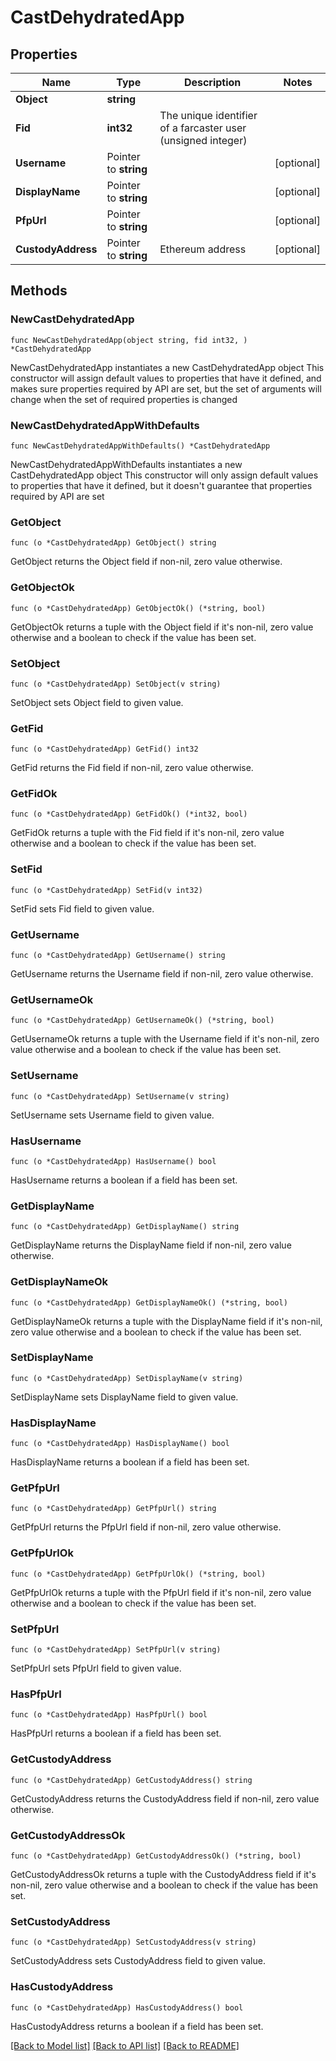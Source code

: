 # CastDehydratedApp

## Properties

Name | Type | Description | Notes
------------ | ------------- | ------------- | -------------
**Object** | **string** |  | 
**Fid** | **int32** | The unique identifier of a farcaster user (unsigned integer) | 
**Username** | Pointer to **string** |  | [optional] 
**DisplayName** | Pointer to **string** |  | [optional] 
**PfpUrl** | Pointer to **string** |  | [optional] 
**CustodyAddress** | Pointer to **string** | Ethereum address | [optional] 

## Methods

### NewCastDehydratedApp

`func NewCastDehydratedApp(object string, fid int32, ) *CastDehydratedApp`

NewCastDehydratedApp instantiates a new CastDehydratedApp object
This constructor will assign default values to properties that have it defined,
and makes sure properties required by API are set, but the set of arguments
will change when the set of required properties is changed

### NewCastDehydratedAppWithDefaults

`func NewCastDehydratedAppWithDefaults() *CastDehydratedApp`

NewCastDehydratedAppWithDefaults instantiates a new CastDehydratedApp object
This constructor will only assign default values to properties that have it defined,
but it doesn't guarantee that properties required by API are set

### GetObject

`func (o *CastDehydratedApp) GetObject() string`

GetObject returns the Object field if non-nil, zero value otherwise.

### GetObjectOk

`func (o *CastDehydratedApp) GetObjectOk() (*string, bool)`

GetObjectOk returns a tuple with the Object field if it's non-nil, zero value otherwise
and a boolean to check if the value has been set.

### SetObject

`func (o *CastDehydratedApp) SetObject(v string)`

SetObject sets Object field to given value.


### GetFid

`func (o *CastDehydratedApp) GetFid() int32`

GetFid returns the Fid field if non-nil, zero value otherwise.

### GetFidOk

`func (o *CastDehydratedApp) GetFidOk() (*int32, bool)`

GetFidOk returns a tuple with the Fid field if it's non-nil, zero value otherwise
and a boolean to check if the value has been set.

### SetFid

`func (o *CastDehydratedApp) SetFid(v int32)`

SetFid sets Fid field to given value.


### GetUsername

`func (o *CastDehydratedApp) GetUsername() string`

GetUsername returns the Username field if non-nil, zero value otherwise.

### GetUsernameOk

`func (o *CastDehydratedApp) GetUsernameOk() (*string, bool)`

GetUsernameOk returns a tuple with the Username field if it's non-nil, zero value otherwise
and a boolean to check if the value has been set.

### SetUsername

`func (o *CastDehydratedApp) SetUsername(v string)`

SetUsername sets Username field to given value.

### HasUsername

`func (o *CastDehydratedApp) HasUsername() bool`

HasUsername returns a boolean if a field has been set.

### GetDisplayName

`func (o *CastDehydratedApp) GetDisplayName() string`

GetDisplayName returns the DisplayName field if non-nil, zero value otherwise.

### GetDisplayNameOk

`func (o *CastDehydratedApp) GetDisplayNameOk() (*string, bool)`

GetDisplayNameOk returns a tuple with the DisplayName field if it's non-nil, zero value otherwise
and a boolean to check if the value has been set.

### SetDisplayName

`func (o *CastDehydratedApp) SetDisplayName(v string)`

SetDisplayName sets DisplayName field to given value.

### HasDisplayName

`func (o *CastDehydratedApp) HasDisplayName() bool`

HasDisplayName returns a boolean if a field has been set.

### GetPfpUrl

`func (o *CastDehydratedApp) GetPfpUrl() string`

GetPfpUrl returns the PfpUrl field if non-nil, zero value otherwise.

### GetPfpUrlOk

`func (o *CastDehydratedApp) GetPfpUrlOk() (*string, bool)`

GetPfpUrlOk returns a tuple with the PfpUrl field if it's non-nil, zero value otherwise
and a boolean to check if the value has been set.

### SetPfpUrl

`func (o *CastDehydratedApp) SetPfpUrl(v string)`

SetPfpUrl sets PfpUrl field to given value.

### HasPfpUrl

`func (o *CastDehydratedApp) HasPfpUrl() bool`

HasPfpUrl returns a boolean if a field has been set.

### GetCustodyAddress

`func (o *CastDehydratedApp) GetCustodyAddress() string`

GetCustodyAddress returns the CustodyAddress field if non-nil, zero value otherwise.

### GetCustodyAddressOk

`func (o *CastDehydratedApp) GetCustodyAddressOk() (*string, bool)`

GetCustodyAddressOk returns a tuple with the CustodyAddress field if it's non-nil, zero value otherwise
and a boolean to check if the value has been set.

### SetCustodyAddress

`func (o *CastDehydratedApp) SetCustodyAddress(v string)`

SetCustodyAddress sets CustodyAddress field to given value.

### HasCustodyAddress

`func (o *CastDehydratedApp) HasCustodyAddress() bool`

HasCustodyAddress returns a boolean if a field has been set.


[[Back to Model list]](../README.md#documentation-for-models) [[Back to API list]](../README.md#documentation-for-api-endpoints) [[Back to README]](../README.md)


